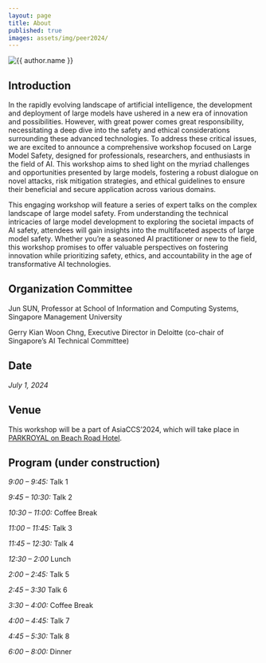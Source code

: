 ```yaml
---
layout: page
title: About
published: true
images: assets/img/peer2024/
---
```


<div class="page" markdown="1">

<img
    class="me"
    alt="{{ author.name }}"
    src="{{ site.author.photo | relative_url }}"
    srcset="{{ site.author.photo2x | relative_url }} 2x"
/>

## Introduction
In the rapidly evolving landscape of artificial intelligence, the development and deployment of large models have ushered in a new era of innovation and possibilities. However, with great power comes great responsibility, necessitating a deep dive into the safety and ethical considerations surrounding these advanced technologies. To address these critical issues, we are excited to announce a comprehensive workshop focused on Large Model Safety, designed for professionals, researchers, and enthusiasts in the field of AI. This workshop aims to shed light on the myriad challenges and opportunities presented by large models, fostering a robust dialogue on novel attacks, risk mitigation strategies, and ethical guidelines to ensure their beneficial and secure application across various domains.

This engaging workshop will feature a series of expert talks on the complex landscape of large model safety. From understanding the technical intricacies of large model development to exploring the societal impacts of AI safety, attendees will gain insights into the multifaceted aspects of large model safety. Whether you’re a seasoned AI practitioner or new to the field, this workshop promises to offer valuable perspectives on fostering innovation while prioritizing safety, ethics, and accountability in the age of transformative AI technologies.

## Organization Committee
Jun SUN, Professor at School of Information and Computing Systems, Singapore Management University

Gerry Kian Woon Chng, Executive Director in Deloitte (co-chair of Singapore’s AI Technical Committee)

## Date
*July 1, 2024*

## Venue
This workshop will be a part of AsiaCCS’2024, which will take place in [PARKROYAL on Beach Road Hotel](https://parkroyalonbeachroad.sg-singapore.com/).


## Program (under construction)
*9:00 – 9:45:* Talk 1

*9:45 – 10:30:* Talk 2

*10:30 – 11:00:* Coffee Break

*11:00 – 11:45:* Talk 3

*11:45 – 12:30:* Talk 4

*12:30 – 2:00* Lunch

*2:00 – 2:45:* Talk 5

*2:45 – 3:30* Talk 6

*3:30 – 4:00:* Coffee Break

*4:00 – 4:45:* Talk 7

*4:45 – 5:30:* Talk 8

*6:00 – 8:00:* Dinner


